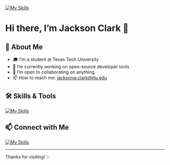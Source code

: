 [![My Skills](https://skillicons.dev/icons?i=vim,js,java,c,cpp,py,lua,git,github,css,html,swift)](https://skillicons.dev)



# Hi there, I’m Jackson Clark 👋

## 🚀 About Me
- 🎓 I’m a student at Texas Tech University  
- 🔭 I’m currently working on open-source developer tools  
- 👯 I’m open to collaborating on anything  
- 📫 How to reach me: [jacksonw.clark@ttu.edu](mailto:jacksonw.clark@ttu.edu)

## 🛠️ Skills & Tools
[![My Skills](https://skillicons.dev/icons?i=vim,js,java,c,cpp,py,lua,git,github,css,html,swift)](https://skillicons.dev)

## 📫 Connect with Me
[![My Skills](https://skillicons.dev/icons?i=linkedin)](https://skillicons.dev)

---

Thanks for visiting! ✨
